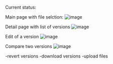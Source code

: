 Current status: 

Main page with file selction: 
![image](https://user-images.githubusercontent.com/83819501/215338447-cb17ff8e-4fcd-441f-be34-2abf01b5e2d7.png)

Detail page with list of versions 
![image](https://user-images.githubusercontent.com/83819501/215338476-ed5a116e-6c98-4b0d-945b-a2bc44b386f0.png)

Edit of a version 
![image](https://user-images.githubusercontent.com/83819501/215338527-b9402ee6-9f74-4602-9501-a800a5b5fada.png)

Compare two versions 
![image](https://user-images.githubusercontent.com/83819501/215338557-27e5fff3-4a4b-44c6-af37-ae04ed128e93.png)

-revert versions 
-download versions
-upload files 
